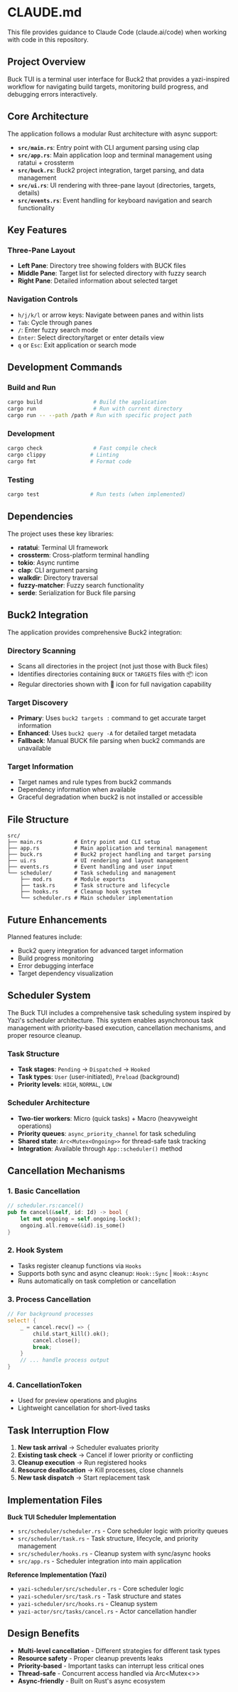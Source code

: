 # CLAUDE.md

This file provides guidance to Claude Code (claude.ai/code) when working with code in this repository.

## Project Overview

Buck TUI is a terminal user interface for Buck2 that provides a yazi-inspired workflow for navigating build targets, monitoring build progress, and debugging errors interactively.

## Core Architecture

The application follows a modular Rust architecture with async support:

- **`src/main.rs`**: Entry point with CLI argument parsing using clap
- **`src/app.rs`**: Main application loop and terminal management using ratatui + crossterm
- **`src/buck.rs`**: Buck2 project integration, target parsing, and data management
- **`src/ui.rs`**: UI rendering with three-pane layout (directories, targets, details)
- **`src/events.rs`**: Event handling for keyboard navigation and search functionality

## Key Features

### Three-Pane Layout
- **Left Pane**: Directory tree showing folders with BUCK files
- **Middle Pane**: Target list for selected directory with fuzzy search
- **Right Pane**: Detailed information about selected target

### Navigation Controls
- `h/j/k/l` or arrow keys: Navigate between panes and within lists
- `Tab`: Cycle through panes
- `/`: Enter fuzzy search mode
- `Enter`: Select directory/target or enter details view
- `q` or `Esc`: Exit application or search mode

## Development Commands

### Build and Run
```bash
cargo build                # Build the application
cargo run                  # Run with current directory
cargo run -- --path /path # Run with specific project path
```

### Development
```bash
cargo check                # Fast compile check
cargo clippy              # Linting
cargo fmt                 # Format code
```

### Testing
```bash
cargo test                # Run tests (when implemented)
```

## Dependencies

The project uses these key libraries:
- **ratatui**: Terminal UI framework
- **crossterm**: Cross-platform terminal handling
- **tokio**: Async runtime
- **clap**: CLI argument parsing
- **walkdir**: Directory traversal
- **fuzzy-matcher**: Fuzzy search functionality
- **serde**: Serialization for Buck file parsing

## Buck2 Integration

The application provides comprehensive Buck2 integration:

### Directory Scanning
- Scans all directories in the project (not just those with Buck files)
- Identifies directories containing `BUCK` or `TARGETS` files with 📦 icon
- Regular directories shown with 📁 icon for full navigation capability

### Target Discovery
- **Primary**: Uses `buck2 targets :` command to get accurate target information
- **Enhanced**: Uses `buck2 query -A` for detailed target metadata
- **Fallback**: Manual BUCK file parsing when buck2 commands are unavailable

### Target Information
- Target names and rule types from buck2 commands
- Dependency information when available
- Graceful degradation when buck2 is not installed or accessible

## File Structure

```
src/
├── main.rs          # Entry point and CLI setup
├── app.rs           # Main application and terminal management
├── buck.rs          # Buck2 project handling and target parsing
├── ui.rs            # UI rendering and layout management
├── events.rs        # Event handling and user input
└── scheduler/       # Task scheduling and management
    ├── mod.rs       # Module exports
    ├── task.rs      # Task structure and lifecycle
    ├── hooks.rs     # Cleanup hook system
    └── scheduler.rs # Main scheduler implementation
```

## Future Enhancements

Planned features include:
- Buck2 query integration for advanced target information
- Build progress monitoring
- Error debugging interface
- Target dependency visualization


## Scheduler System

The Buck TUI includes a comprehensive task scheduling system inspired by Yazi's scheduler architecture. This system enables asynchronous task management with priority-based execution, cancellation mechanisms, and proper resource cleanup.

### Task Structure
- **Task stages**: `Pending` → `Dispatched` → `Hooked`
- **Task types**: `User` (user-initiated), `Preload` (background)
- **Priority levels**: `HIGH`, `NORMAL`, `LOW`

### Scheduler Architecture
- **Two-tier workers**: Micro (quick tasks) + Macro (heavyweight operations)
- **Priority queues**: `async_priority_channel` for task scheduling
- **Shared state**: `Arc<Mutex<Ongoing>>` for thread-safe task tracking
- **Integration**: Available through `App::scheduler()` method

## Cancellation Mechanisms

### 1. Basic Cancellation
```rust
// scheduler.rs:cancel()
pub fn cancel(&self, id: Id) -> bool {
    let mut ongoing = self.ongoing.lock();
    ongoing.all.remove(&id).is_some()
}
```

### 2. Hook System
- Tasks register cleanup functions via `Hooks`
- Supports both sync and async cleanup: `Hook::Sync` | `Hook::Async`
- Runs automatically on task completion or cancellation

### 3. Process Cancellation
```rust
// For background processes
select! {
    _ = cancel.recv() => {
        child.start_kill().ok();
        cancel.close();
        break;
    }
    // ... handle process output
}
```

### 4. CancellationToken
- Used for preview operations and plugins
- Lightweight cancellation for short-lived tasks

## Task Interruption Flow

1. **New task arrival** → Scheduler evaluates priority
2. **Existing task check** → Cancel if lower priority or conflicting
3. **Cleanup execution** → Run registered hooks
4. **Resource deallocation** → Kill processes, close channels
5. **New task dispatch** → Start replacement task

## Implementation Files

**Buck TUI Scheduler Implementation**
- `src/scheduler/scheduler.rs` - Core scheduler logic with priority queues
- `src/scheduler/task.rs` - Task structure, lifecycle, and priority management
- `src/scheduler/hooks.rs` - Cleanup system with sync/async hooks
- `src/app.rs` - Scheduler integration into main application

**Reference Implementation (Yazi)**
- `yazi-scheduler/src/scheduler.rs` - Core scheduler logic
- `yazi-scheduler/src/task.rs` - Task structure and states
- `yazi-scheduler/src/hooks.rs` - Cleanup system
- `yazi-actor/src/tasks/cancel.rs` - Actor cancellation handler

## Design Benefits
- **Multi-level cancellation** - Different strategies for different task types
- **Resource safety** - Proper cleanup prevents leaks
- **Priority-based** - Important tasks can interrupt less critical ones
- **Thread-safe** - Concurrent access handled via Arc<Mutex<>>
- **Async-friendly** - Built on Rust's async ecosystem

